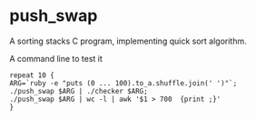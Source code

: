 # push_swap
A sorting stacks C program, implementing quick sort algorithm.

A command line to test it

    repeat 10 {
    ARG=`ruby -e "puts (0 ... 100).to_a.shuffle.join(' ')"`; 
    ./push_swap $ARG | ./checker $ARG; 
    ./push_swap $ARG | wc -l | awk '$1 > 700  {print ;}'
    }
